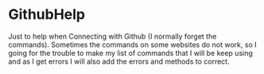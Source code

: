 # GithubHelp


Just to help when Connecting with Github (I normally forget the commands). Sometimes the commands on some websites do not work, so I going for the trouble to make my list of commands that I will be keep using and as I get errors I will also add the errors and methods to correct.
